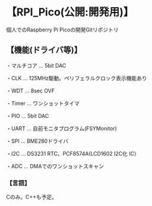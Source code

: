 # 【RPI_Pico(公開:開発用)】
 
個人でのRaspberry Pi Picoの開発Gitリポジトリ
 
## 【機能(ドライバ等)】
 
・マルチコア ... 5bit DAC
 
・CLK ... 125MHz駆動。ペリフェラルクロック表示機能あり
 
・WDT ... 8sec OVF
 
・Timer ... ワンショットタイマ
 
・PIO ... 5bit DAC
 
・UART ... 自前モニタプログラム(FSYMonitor)
 
・SPI ... BME280ドライバ
 
・I2C ... DS3231 RTC、PCF8574A(LCD1602 I2C化 IC）
 
・ADC ... DMAでのワンショットスキャン


### 【言語】
 
Cのみ。C++も予定。
 
